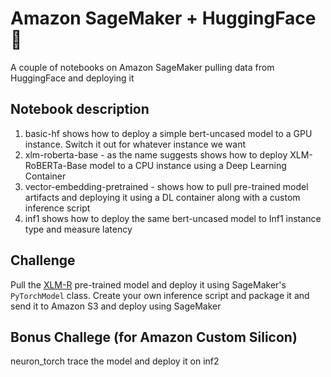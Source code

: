# Amazon SageMaker + HuggingFace 🤗
A couple of notebooks on Amazon SageMaker pulling data from HuggingFace and deploying it

## Notebook description
1. basic-hf shows how to deploy a simple bert-uncased model to a GPU instance. Switch it out for whatever instance we want
2. xlm-roberta-base - as the name suggests shows how to deploy XLM-RoBERTa-Base model to a CPU instance using a Deep Learning Container
3. vector-embedding-pretrained - shows how to pull pre-trained model artifacts and deploying it using a DL container along with a custom inference script
4. inf1 shows how to deploy the same bert-uncased model to Inf1 instance type and measure latency

## Challenge
Pull the [XLM-R](https://github.com/facebookresearch/XLM) pre-trained model and deploy it using SageMaker's `PyTorchModel` class. Create your own inference script and package it and send it to Amazon S3 and deploy using SageMaker

## Bonus Challege (for Amazon Custom Silicon)
neuron_torch trace the model and deploy it on inf2
